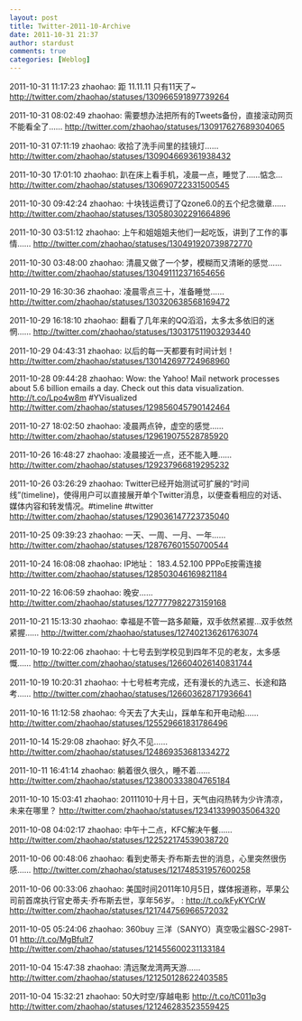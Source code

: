 ```yaml
---
layout: post
title: Twitter-2011-10-Archive
date: 2011-10-31 21:37
author: stardust
comments: true
categories: [Weblog]
---
```

2011-10-31 11:17:23
zhaohao: 距 11.11.11 只有11天了~
http://twitter.com/zhaohao/statuses/130966591897739264

2011-10-31 08:02:49
zhaohao: 需要想办法把所有的Tweets备份，直接滚动网页不能看全了……
http://twitter.com/zhaohao/statuses/130917627689304065

2011-10-31 07:11:19
zhaohao: 收拾了洗手间里的挂镜灯……
http://twitter.com/zhaohao/statuses/130904669361938432

2011-10-30 17:01:10
zhaohao: 趴在床上看手机，凌晨一点，睡觉了……惦念…
http://twitter.com/zhaohao/statuses/130690722331500545

2011-10-30 09:42:24
zhaohao: 十块钱运费订了Qzone6.0的五个纪念徽章……
http://twitter.com/zhaohao/statuses/130580302291664896

2011-10-30 03:51:12
zhaohao: 上午和姐姐姐夫他们一起吃饭，讲到了工作的事情……
http://twitter.com/zhaohao/statuses/130491920739872770

2011-10-30 03:48:00
zhaohao: 清晨又做了一个梦，模糊而又清晰的感觉……
http://twitter.com/zhaohao/statuses/130491112371654656

2011-10-29 16:30:36
zhaohao: 凌晨零点三十，准备睡觉……
http://twitter.com/zhaohao/statuses/130320638568169472

2011-10-29 16:18:10
zhaohao: 翻看了几年来的QQ滔滔，太多太多依旧的迷惘……
http://twitter.com/zhaohao/statuses/130317511903293440

2011-10-29 04:43:31
zhaohao: 以后的每一天都要有时间计划！
http://twitter.com/zhaohao/statuses/130142697724968960

2011-10-28 09:44:28
zhaohao: Wow: the Yahoo! Mail network processes about 5.6 billion emails a day. Check out this data visualization. http://t.co/Lpo4w8m #YVisualized
http://twitter.com/zhaohao/statuses/129856045790142464

2011-10-27 18:02:50
zhaohao: 凌晨两点钟，虚空的感觉……
http://twitter.com/zhaohao/statuses/129619075528785920

2011-10-26 16:48:27
zhaohao: 凌晨接近一点，还不能入睡……
http://twitter.com/zhaohao/statuses/129237966819295232

2011-10-26 03:26:29
zhaohao: Twitter已经开始测试可扩展的“时间线”(timeline)，使得用户可以直接展开单个Twitter消息，以便查看相应的对话、媒体内容和转发情况。#timeline #twitter
http://twitter.com/zhaohao/statuses/129036147723735040

2011-10-25 09:39:23
zhaohao: 一天、一周、一月、一年……
http://twitter.com/zhaohao/statuses/128767601550700544

2011-10-24 16:08:08
zhaohao: IP地址：	183.4.52.100	PPPoE按需连接
http://twitter.com/zhaohao/statuses/128503046169821184

2011-10-22 16:06:59
zhaohao: 晚安……
http://twitter.com/zhaohao/statuses/127777982273159168

2011-10-21 15:13:30
zhaohao: 幸福是不管一路多颠簸，双手依然紧握…双手依然紧握……
http://twitter.com/zhaohao/statuses/127402136261763074

2011-10-19 10:22:06
zhaohao: 十七号去到学校见到四年不见的老友，太多感慨……
http://twitter.com/zhaohao/statuses/126604026140831744

2011-10-19 10:20:31
zhaohao: 十七号桩考完成，还有漫长的九选三、长途和路考……
http://twitter.com/zhaohao/statuses/126603628717936641

2011-10-16 11:12:58
zhaohao: 今天去了大夫山，踩单车和开电动船……
http://twitter.com/zhaohao/statuses/125529661831786496

2011-10-14 15:29:08
zhaohao: 好久不见……
http://twitter.com/zhaohao/statuses/124869353681334272

2011-10-11 16:41:14
zhaohao: 躺着很久很久，睡不着……
http://twitter.com/zhaohao/statuses/123800333804765184

2011-10-10 15:03:41
zhaohao: 20111010十月十日，天气由闷热转为少许清凉，未来在哪里？
http://twitter.com/zhaohao/statuses/123413399035064320

2011-10-08 04:02:17
zhaohao: 中午十二点，KFC解决午餐……
http://twitter.com/zhaohao/statuses/122522174539038720

2011-10-06 00:48:06
zhaohao: 看到史蒂夫·乔布斯去世的消息，心里突然很伤感……
http://twitter.com/zhaohao/statuses/121748531957600258

2011-10-06 00:33:06
zhaohao: 美国时间2011年10月5日，媒体报道称，苹果公司前首席执行官史蒂夫·乔布斯去世，享年56岁。 : http://t.co/kFyKYCrW
http://twitter.com/zhaohao/statuses/121744756966572032

2011-10-05 05:24:06
zhaohao: 360buy 三洋（SANYO）真空吸尘器SC-298T-01 http://t.co/MgBfult7
http://twitter.com/zhaohao/statuses/121455600231133184

2011-10-04 15:47:38
zhaohao: 清远聚龙湾两天游……
http://twitter.com/zhaohao/statuses/121250128622403585

2011-10-04 15:32:21
zhaohao: 50大时空/穿越电影 http://t.co/tC011p3g
http://twitter.com/zhaohao/statuses/121246283523559425
